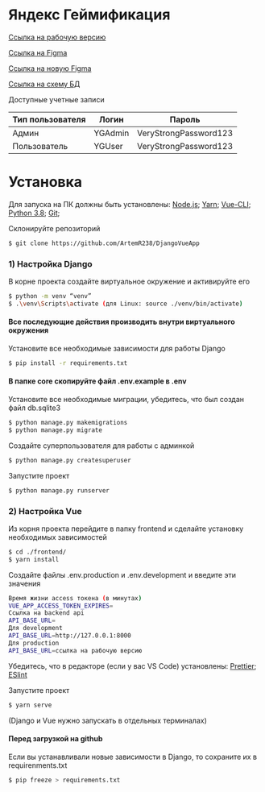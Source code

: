 # Яндекс Геймификация

[Ссылка на рабочую версию](http://ygamification.std-1550.ist.mospolytech.ru)

[Ссылка на Figma](https://www.figma.com/file/sM5uZE2Cl2Kc94G7qO5XtE/Ya.Game?node-id=1%3A15)

[Ссылка на новую Figma](https://www.figma.com/file/3fkYWADZVM2hyMxWr6UwY0/%D1%80%D0%B5%D0%B9%D1%82%D0%B8%D0%BD%D0%B3?node-id=0%3A1)

[Ссылка на схему БД](https://drive.google.com/file/d/12doNF7ebLjCgTaV6Uq4hnegJmZVonzlp/view?usp=sharing)

Доступные учетные записи

| Тип пользователя | Логин   | Пароль                |
| ---------------- | ------- | --------------------- |
| Админ            | YGAdmin | VeryStrongPassword123 |
| Пользователь     | YGUser  | VeryStrongPassword123 |

# Установка

Для запуска на ПК должны быть установлены:
[Node.js](https://nodejs.org/);
[Yarn](https://yarnpkg.com/);
[Vue-CLI](https://cli.vuejs.org/guide/installation.html);
[Python 3.8](https://www.python.org/downloads/);
[Git](https://git-scm.com/);

Склонируйте репозиторий

```sh
$ git clone https://github.com/ArtemR238/DjangoVueApp
```

### 1) Настройка Django

В корне проекта создайте виртуальное окружение и активируйте его

```sh
$ python -m venv “venv”
$ .\venv\Scripts\activate (для Linux: source ./venv/bin/activate)
```

#### Все последующие действия производить внутри виртуального окружения

Установите все необходимые зависимости для работы Django

```sh
$ pip install -r requirements.txt
```

#### В папке core скопируйте файл .env.example в .env

Установите все необходимые миграции, убедитесь, что был создан файл db.sqlite3

```sh
$ python manage.py makemigrations
$ python manage.py migrate
```

Создайте суперпользователя для работы с админкой

```sh
$ python manage.py createsuperuser
```

Запустите проект

```sh
$ python manage.py runserver
```

### 2) Настройка Vue

Из корня проекта перейдите в папку frontend и сделайте установку необходимых зависимостей

```sh
$ cd ./frontend/
$ yarn install
```

Создайте файлы .env.production и .env.development и введите эти значения

```sh
Время жизни access токена (в минутах)
VUE_APP_ACCESS_TOKEN_EXPIRES=
Ссылка на backend api
API_BASE_URL=
Для development
API_BASE_URL=http://127.0.0.1:8000
Для production
API_BASE_URL=ссылка на рабочую версию
```

Убедитесь, что в редакторе (если у вас VS Code) установлены:
[Prettier](https://marketplace.visualstudio.com/items?itemName=esbenp.prettier-vscode);
[ESlint](https://marketplace.visualstudio.com/items?itemName=dbaeumer.vscode-eslint)

Запустите проект

```sh
$ yarn serve
```

(Django и Vue нужно запускать в отдельных терминалах)

#### Перед загрузкой на github

Если вы устанавливали новые зависимости в Django, то сохраните их в requirenments.txt

```sh
$ pip freeze > requirements.txt
```
